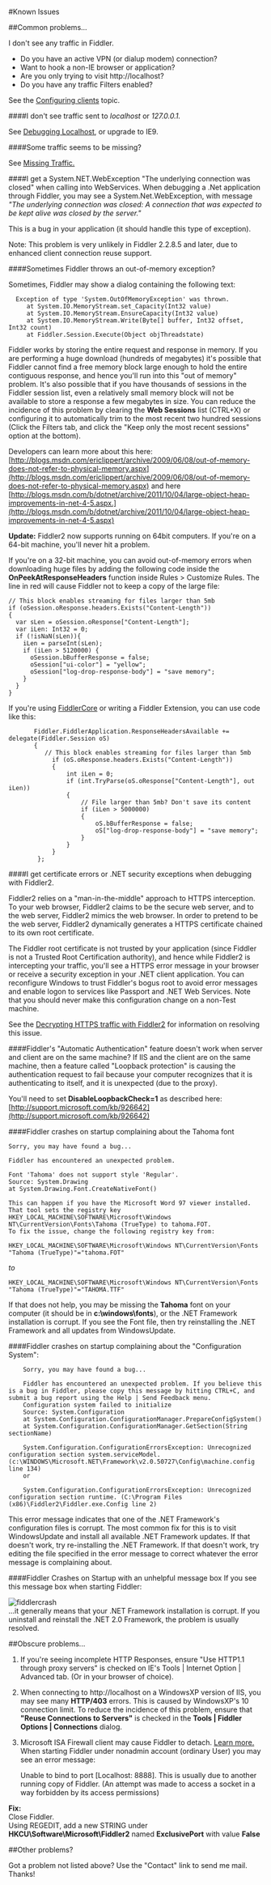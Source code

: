 <!-- http://fiddler2.com/Fiddler/help/knownissues.asp -->

#Known Issues

##Common problems...

I don't see any traffic in Fiddler.
* Do you have an active VPN (or dialup modem) connection?
* Want to hook a non-IE browser or application? 
* Are you only trying to visit http://localhost?
* Do you have any traffic Filters enabled?  

See the [Configuring clients](http://fiddler2.com/Fiddler/help/hookup.asp) topic.

####I don't see traffic sent to *localhost* or *127.0.0.1.*

See [Debugging Localhost](http://fiddler2.com/Fiddler/help/hookup.asp#Q-LocalTraffic), or upgrade to IE9.

####Some traffic seems to be missing?

See [Missing Traffic.](http://fiddler2.com/Fiddler/help/faq.asp#MissingTraffic)

####I get a System.NET.WebException "The underlying connection was closed" when calling into WebServices.
When debugging a .Net application through Fiddler, you may see a System.Net.WebException, with message *"The underlying connection was closed: A connection that was expected to be kept alive was closed by the server."*

This is a bug in your application (it should handle this type of exception).

Note: This problem is very unlikely in Fiddler 2.2.8.5 and later, due to enhanced client connection reuse support.

####Sometimes Fiddler throws an out-of-memory exception?

Sometimes, Fiddler may show a dialog containing the following text:

	  Exception of type 'System.OutOfMemoryException' was thrown.
		 at System.IO.MemoryStream.set_Capacity(Int32 value)
		 at System.IO.MemoryStream.EnsureCapacity(Int32 value)
		 at System.IO.MemoryStream.Write(Byte[] buffer, Int32 offset, Int32 count)
		 at Fiddler.Session.Execute(Object objThreadstate)

Fiddler works by storing the entire request and response in memory.  If you are performing a huge download (hundreds of megabytes) it's possible that Fiddler cannot find a free memory block large enough to hold the entire contiguous response, and hence you'll run into this "out of memory" problem.  It's also possible that if you have thousands of sessions in the Fiddler session list, even a relatively small memory block will not be available to store a response a few megabytes in size. You can reduce the incidence of this problem by clearing the **Web Sessions** list (CTRL+X) or configuring it to automatically trim to the most recent two hundred sessions (Click the Filters tab, and click the "Keep only the most recent sessions" option at the bottom).

Developers can learn more about this here: [http://blogs.msdn.com/ericlippert/archive/2009/06/08/out-of-memory-does-not-refer-to-physical-memory.aspx](http://blogs.msdn.com/ericlippert/archive/2009/06/08/out-of-memory-does-not-refer-to-physical-memory.aspx) and here [http://blogs.msdn.com/b/dotnet/archive/2011/10/04/large-object-heap-improvements-in-net-4-5.aspx.](http://blogs.msdn.com/b/dotnet/archive/2011/10/04/large-object-heap-improvements-in-net-4-5.aspx)

**Update:** Fiddler2 now supports running on 64bit computers. If you're on a 64-bit machine, you'll never hit a problem.

If you're on a 32-bit machine, you can avoid out-of-memory errors when downloading huge files by adding the following code inside the **OnPeekAtResponseHeaders** function inside Rules > Customize Rules. The line in red will cause Fiddler not to keep a copy of the large file:

	// This block enables streaming for files larger than 5mb
	if (oSession.oResponse.headers.Exists("Content-Length"))
	{
	  var sLen = oSession.oResponse["Content-Length"];
	  var iLen: Int32 = 0;
	  if (!isNaN(sLen)){ 
		iLen = parseInt(sLen); 
		if (iLen > 5120000) {
		  oSession.bBufferResponse = false; 
		  oSession["ui-color"] = "yellow";
		  oSession["log-drop-response-body"] = "save memory";
		}
	  }
	}

If you're using [FiddlerCore](http://fiddler2.com/core) or writing a Fiddler Extension, you can use code like this:

           Fiddler.FiddlerApplication.ResponseHeadersAvailable += delegate(Fiddler.Session oS)
           {
              // This block enables streaming for files larger than 5mb
                if (oS.oResponse.headers.Exists("Content-Length"))
                {
                    int iLen = 0;
                    if (int.TryParse(oS.oResponse["Content-Length"], out iLen))
                    {
                        // File larger than 5mb? Don't save its content
                        if (iLen > 5000000)
                        {
                            oS.bBufferResponse = false;
                            oS["log-drop-response-body"] = "save memory";
                        }
                    }
                }
            };

####I get certificate errors or .NET security exceptions when debugging with Fiddler2.

Fiddler2 relies on a "man-in-the-middle" approach to HTTPS interception.  To your web browser, Fiddler2 claims to be the secure web server, and to the web server, Fiddler2 mimics the web browser.  In order to pretend to be the web server, Fiddler2 dynamically generates a HTTPS certificate chained to its own root certificate. 

The Fiddler root certificate is not trusted by your application (since Fiddler is not a Trusted Root Certification authority), and hence while Fiddler2 is intercepting your traffic, you'll see a HTTPS error message in your browser or receive a security exception in your .NET client application.  You can reconfigure Windows to trust Fiddler's bogus root to avoid error messages and enable logon to services like Passport and .NET Web Services. Note that you should never make this configuration change on a non-Test machine.

See the [Decrypting HTTPS traffic with Fiddler2](http://fiddler2.com/Fiddler/help/httpsdecryption.asp) for information on resolving this issue.

####Fiddler's "Automatic Authentication" feature doesn't work when server and client are on the same machine?
If IIS and the client are on the same machine, then a feature called "Loopback protection" is causing the authentication request to fail because your computer recognizes that it is authenticating to itself, and it is unexpected (due to the proxy).

You'll need to set **DisableLoopbackCheck=1** as described here: [http://support.microsoft.com/kb/926642](http://support.microsoft.com/kb/926642)

####Fiddler crashes on startup complaining about the Tahoma font
	
	Sorry, you may have found a bug...
	
	Fiddler has encountered an unexpected problem. 

	Font 'Tahoma' does not support style 'Regular'.
	Source: System.Drawing
	at System.Drawing.Font.CreateNativeFont()

	This can happen if you have the Microsoft Word 97 viewer installed. That tool sets the registry key HKEY_LOCAL_MACHINE\SOFTWARE\Microsoft\Windows NT\CurrentVersion\Fonts\Tahoma (TrueType) to tahoma.FOT. 
	To fix the issue, change the following registry key from:

	HKEY_LOCAL_MACHINE\SOFTWARE\Microsoft\Windows NT\CurrentVersion\Fonts
	"Tahoma (TrueType)"="tahoma.FOT"

*to*

	HKEY_LOCAL_MACHINE\SOFTWARE\Microsoft\Windows NT\CurrentVersion\Fonts
	"Tahoma (TrueType)"="TAHOMA.TTF"

If that does not help, you may be missing the **Tahoma** font on your computer (it should be in **c:\windows\fonts**), or the .NET Framework installation is corrupt. If you see the Font file, then try reinstalling the .NET Framework and all updates from WindowsUpdate.

 

####Fiddler crashes on startup complaining about the "Configuration System":

		
		Sorry, you may have found a bug...
		
		Fiddler has encountered an unexpected problem. If you believe this is a bug in Fiddler, please copy this message by hitting CTRL+C, and submit a bug report using the Help | Send Feedback menu.
		Configuration system failed to initialize
		Source: System.Configuration
		at System.Configuration.ConfigurationManager.PrepareConfigSystem()
		at System.Configuration.ConfigurationManager.GetSection(String sectionName)

		System.Configuration.ConfigurationErrorsException: Unrecognized configuration section system.serviceModel. (c:\WINDOWS\Microsoft.NET\Framework\v2.0.50727\Config\machine.config line 134)
		or

		System.Configuration.ConfigurationErrorsException: Unrecognized configuration section runtime. (C:\Program Files (x86)\Fiddler2\Fiddler.exe.Config line 2)

This error message indicates that one of the .NET Framework's configuration files is corrupt. The most common fix for this is to visit WindowsUpdate and install all available .NET Framework updates. If that doesn't work, try re-installing the .NET Framework. If that doesn't work, try editing the file specified in the error message to correct whatever the error message is complaining about.

####Fiddler Crashes on Startup with an unhelpful message box
If you see this message box when starting Fiddler:

![fiddlercrash](~images/fiddlercrash.png)  
...it generally means that your .NET Framework installation is corrupt.  If you uninstall and reinstall the .NET 2.0 Framework, the problem is usually resolved.

##Obscure problems...

1. If you're seeing incomplete HTTP Responses, ensure "Use HTTP1.1 through proxy servers" is checked on IE's Tools | Internet Option | Advanced tab.  (Or in your browser of choice).
2. When connecting to http://localhost on a WindowsXP version of IIS, you may see many **HTTP/403** errors.  This is caused by WindowsXP's 10 connection limit.  To reduce the incidence of this problem, ensure that **"Reuse Connections to Servers"** is checked in the **Tools | Fiddler Options | Connections** dialog.
3. Microsoft ISA Firewall client may cause Fiddler to detach.  [Learn more.](http://fiddler2.com/Fiddler/help/isa.asp)
When starting Fiddler under nonadmin account (ordinary User) you may see an error message: 

	Unable to bind to port [Localhost: 8888]. This is usually due to another running copy of Fiddler. 
	(An attempt was made to access a socket in a way forbidden by its access permissions)

**Fix:**  
Close Fiddler.  
Using REGEDIT, add a new STRING under **HKCU\Software\Microsoft\Fiddler2** named **ExclusivePort** with value **False**

##Other problems?

Got a problem not listed above?  Use the "Contact" link to send me mail.  Thanks!

